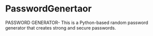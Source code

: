 # PasswordGenertaor
PASSWORD GENERATOR- This is a Python-based random password generator that creates strong and secure passwords.
